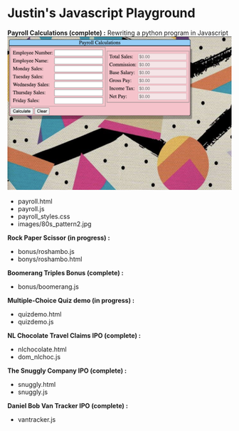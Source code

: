# Justin's Javascript Playground

**Payroll Calculations (complete) :**
Rewriting a python program in Javascript
![Screenshot](https://github.com/jgraykeyin/jsplayground/blob/main/images/payroll_screenshot.png)
* payroll.html
* payroll.js
* payroll_styles.css
* images/80s_pattern2.jpg

**Rock Paper Scissor (in progress) :**
* bonus/roshambo.js
* bonys/roshambo.html

**Boomerang Triples Bonus (complete) :**
* bonus/boomerang.js

**Multiple-Choice Quiz demo (in progress) :**
* quizdemo.html
* quizdemo.js

**NL Chocolate Travel Claims IPO (complete) :**
* nlchocolate.html
* dom_nlchoc.js

**The Snuggly Company IPO (complete) :**
* snuggly.html
* snuggly.js

**Daniel Bob Van Tracker IPO (complete) :**
* vantracker.js
